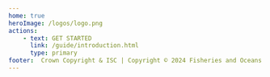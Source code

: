 ```yaml
---
home: true
heroImage: /logos/logo.png
actions:
    - text: GET STARTED
      link: /guide/introduction.html
      type: primary
footer:  Crown Copyright & ISC | Copyright © 2024 Fisheries and Oceans Canada
---
```


